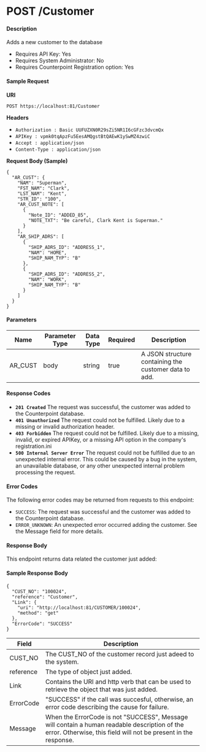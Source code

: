# POST /Customer

#### Description
Adds a new customer to the database

- Requires API Key: Yes
- Requires System Administrator: No
- Requires Counterpoint Registration option: Yes

#### Sample Request

**URI**

`POST https://localhost:81/Customer`

**Headers**
- `Authorization : Basic UUFUZXN0R29sZi5NR1I6cGFzc3dvcmQx`
- `APIKey : vpmk0tqApzFu5EesAMQgstBtQAEwK1ySwMZ4zwiC`
- `Accept : application/json`
- `Content-Type : application/json`

**Request Body (Sample)**
```
{
  "AR_CUST": {
    "NAM": "Superman",
    "FST_NAM": "Clark",
    "LST_NAM": "Kent",
    "STR_ID": "100",
    "AR_CUST_NOTE": [
      {
        "Note_ID": "ADDED_85",
        "NOTE_TXT": "Be careful, Clark Kent is Superman."
      }
    ],
    "AR_SHIP_ADRS": [
      {
        "SHIP_ADRS_ID": "ADDRESS_1",
        "NAM": "HOME",
        "SHIP_NAM_TYP": "B"
      },
      {
        "SHIP_ADRS_ID": "ADDRESS_2",
        "NAM": "WORK",
        "SHIP_NAM_TYP": "B"
      }
    ]
  }
}
```

#### Parameters
Name | Parameter Type | Data Type | Required | Description
---- | -------------- | --------- | -------- | -----------
AR_CUST | body | string | true | A JSON structure containing the customer data to add.

#### Response Codes
- **<code>201 Created</code>** The request was successful, the customer was added to the Counterpoint database.
- **<code>401 Unauthorized</code>** The request could not be fulfilled. Likely due to a missing or invalid authorization header.
- **<code>403 Forbidden</code>** The request could not be fulfilled. Likely due to a missing, invalid, or expired APIKey, or a missing API option in the company's registration.ini 
- **<code>500 Internal Server Error</code>** The request could not be fulfilled due to an unexpected internal error. This could be caused by a bug in the system, an unavailable database, or any other unexpected internal problem processing the request.
 
#### Error Codes
The following error codes may be returned from requests to this endpoint:
- `SUCCESS`: The request was successful and the customer was added to the Counterpoint database.
- `ERROR_UNKNOWN`: An unexpected error occurred adding the customer. See the Message field for more details.

#### Response Body
This endpoint returns data related the customer just added:

#### Sample Response Body
```
{
  "CUST_NO": "100024",
  "reference": "Customer",
  "Link": {
    "uri": "http://localhost:81/CUSTOMER/100024",
    "method": "get"
  },
  "ErrorCode": "SUCCESS"
}
```

Field | Description
----- | -----------
CUST_NO | The CUST_NO of the customer record just adeed to the system.
reference | The type of object just added.
Link  | Contains the URI and http verb that can be used to retrieve the object that was just added.
ErrorCode | "SUCCESS" if the call was succesful, otherwise, an error code describing the cause for failure.
Message | When the ErrorCode is not "SUCCESS", Message will contain a human readable description of the error. Otherwise, this field will not be present in the response.



